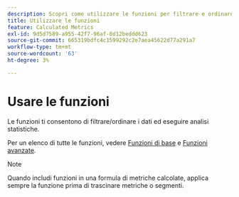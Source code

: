 ```yaml
---
description: Scopri come utilizzare le funzioni per filtrare e ordinare i dati ed eseguire analisi statistiche.
title: Utilizzare le funzioni
feature: Calculated Metrics
exl-id: 9d5d7589-a955-42f7-96af-0d12beddd623
source-git-commit: 665319bdfc4c1599292c2e7aea45622d77a291a7
workflow-type: tm+mt
source-wordcount: '63'
ht-degree: 3%

---
```


# Usare le funzioni

Le funzioni ti consentono di filtrare/ordinare i dati ed eseguire analisi statistiche.

Per un elenco di tutte le funzioni, vedere [Funzioni di base](/help/components/calculated-metrics/cm-reference/cm-functions.md) e [Funzioni avanzate](/help/components/calculated-metrics/cm-reference/cm-adv-functions.md).

>[!NOTE]
>
>Quando includi funzioni in una formula di metriche calcolate, applica sempre la funzione prima di trascinare metriche o segmenti.

<!-- OUTDATED VIDEO 
Watch this [video](https://youtu.be/SSyWvomnewI) to understand the use of functions.
-->